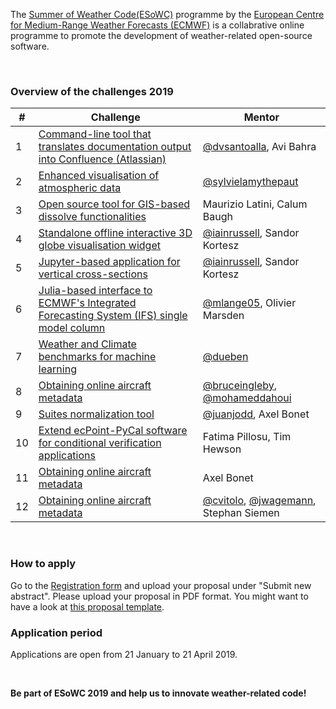 The [Summer of Weather Code(ESoWC)](https://www.ecmwf.int/en/learning/workshops/ecmwf-summer-weather-code-2019) programme by the [European Centre for Medium-Range Weather Forecasts (ECMWF)](https://www.ecmwf.int) is a collabrative online programme to promote the development of weather-related open-source software. 

<br>

### Overview of the challenges 2019
|#|Challenge|Mentor|
|------|---------|-------|
|1|[Command-line tool that translates documentation output into Confluence (Atlassian)](https://github.com/esowc/challenges_2019/issues/9)|[@dvsantoalla](https://github.com/dvsantoalla), Avi Bahra|
|2|[Enhanced visualisation of atmospheric data](https://github.com/esowc/challenges_2019/issues/10)|[@sylvielamythepaut](https://github.com/sylvielamythepaut)|
|3|[Open source tool for GIS-based dissolve functionalities](https://github.com/esowc/challenges_2019/issues/3)|Maurizio Latini, Calum Baugh|
|4|[Standalone offline interactive 3D globe visualisation widget](https://github.com/esowc/challenges_2019/issues/4)|[@iainrussell](https://github.com/iainrussell), Sandor Kortesz|
|5|[Jupyter-based application for vertical cross-sections](https://github.com/esowc/challenges_2019/issues/5)|[@iainrussell](https://github.com/iainrussell), Sandor Kortesz|
|6|[Julia-based interface to ECMWF's Integrated Forecasting System (IFS) single model column](https://github.com/esowc/challenges_2019/issues/6)|[@mlange05](https://github.com/mlange05), Olivier Marsden|
|7|[Weather and Climate benchmarks for machine learning](https://github.com/esowc/challenges_2019/issues/7)|[@dueben](https://github.com/dueben)|
|8|[Obtaining online aircraft metadata](https://github.com/esowc/challenges_2019/issues/8)|[@bruceingleby](https://github.com/bruceingleby), [@mohameddahoui](https://github.com/mohameddahoui)|
|9|[Suites normalization tool](https://github.com/esowc/challenges_2019/issues/11)|[@juanjodd](https://github.com/juanjodd), Axel Bonet|
|10|[Extend ecPoint-PyCal software for conditional verification applications](https://github.com/esowc/challenges_2019/issues/12)|Fatima Pillosu, Tim Hewson|
|11|[Obtaining online aircraft metadata](https://github.com/esowc/challenges_2019/issues/13)|Axel Bonet|
|12|[Obtaining online aircraft metadata](https://github.com/esowc/challenges_2019/issues/14)|[@cvitolo](https://github.com/cvitolo), [@jwagemann](https://github.com/jwagemann), Stephan Siemen|

<br>

### How to apply
Go to the [Registration form](https://events.ecmwf.int/e/esowc2019) and upload your proposal under "Submit new abstract". Please upload your proposal in PDF format. You might want to have a look at [this proposal template](https://docs.google.com/document/d/19PfodO9DavLkhgo93fskPypICzy5krPvnyWC-ks0hrQ/edit?usp=sharing).


### Application period
Applications are open from 21 January to 21 April 2019.

<br>

**Be part of ESoWC 2019 and help us to innovate weather-related code!**
